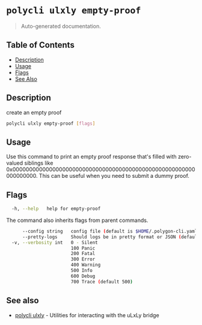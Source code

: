 # `polycli ulxly empty-proof`

> Auto-generated documentation.

## Table of Contents

- [Description](#description)
- [Usage](#usage)
- [Flags](#flags)
- [See Also](#see-also)

## Description

create an empty proof

```bash
polycli ulxly empty-proof [flags]
```

## Usage

Use this command to print an empty proof response that's filled with zero-valued siblings like 0x0000000000000000000000000000000000000000000000000000000000000000. This can be useful when you need to submit a dummy proof.
## Flags

```bash
  -h, --help   help for empty-proof
```

The command also inherits flags from parent commands.

```bash
      --config string   config file (default is $HOME/.polygon-cli.yaml)
      --pretty-logs     Should logs be in pretty format or JSON (default true)
  -v, --verbosity int   0 - Silent
                        100 Panic
                        200 Fatal
                        300 Error
                        400 Warning
                        500 Info
                        600 Debug
                        700 Trace (default 500)
```

## See also

- [polycli ulxly](polycli_ulxly.md) - Utilities for interacting with the uLxLy bridge

